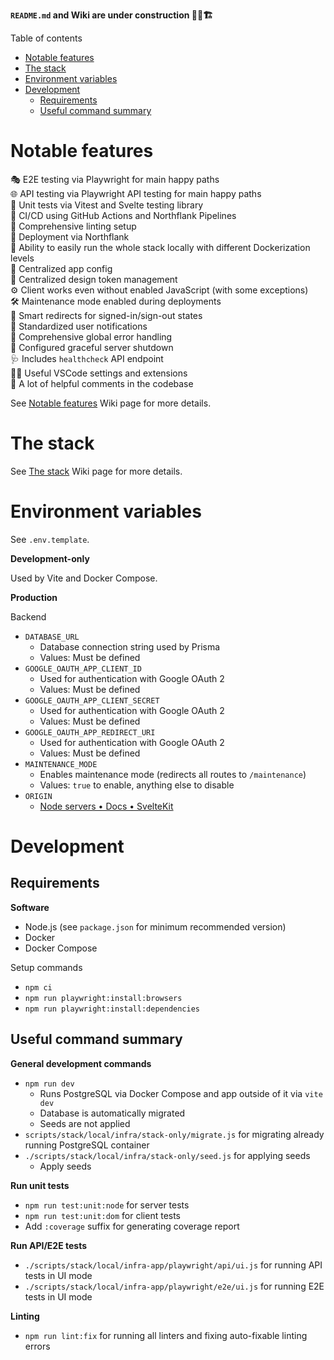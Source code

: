 **`README.md` and Wiki are under construction 👷🚧🏗️**

Table of contents

- [Notable features](#notable-features)
- [The stack](#the-stack)
- [Environment variables](#environment-variables)
- [Development](#development)
  - [Requirements](#requirements)
  - [Useful command summary](#useful-command-summary)

# Notable features

🎭 E2E testing via Playwright for main happy paths  
🌐 API testing via Playwright API testing for main happy paths  
🧪 Unit tests via Vitest and Svelte testing library  
🔄 CI/CD using GitHub Actions and Northflank Pipelines  
🧹 Comprehensive linting setup  
🚀 Deployment via Northflank  
🐳 Ability to easily run the whole stack locally with different Dockerization levels  
📝 Centralized app config  
🎨 Centralized design token management  
⚙️ Client works even without enabled JavaScript (with some exceptions)  
🛠️ Maintenance mode enabled during deployments  
🔀 Smart redirects for signed-in/sign-out states  
📢 Standardized user notifications  
🚫 Comprehensive global error handling  
🛑 Configured graceful server shutdown  
🩺 Includes `healthcheck` API endpoint  
👨‍💻 Useful VSCode settings and extensions  
💬 A lot of helpful comments in the codebase

See [Notable features](https://github.com/nodeexx/code-snippet-sharing/wiki/Notable-features) Wiki page for more details.

# The stack

See [The stack](https://github.com/nodeexx/code-snippet-sharing/wiki/The-stack) Wiki page for more details.

# Environment variables

See `.env.template`.

**Development-only**

Used by Vite and Docker Compose.

**Production**

Backend

-   `DATABASE_URL`
    -   Database connection string used by Prisma
    -   Values: Must be defined
-   `GOOGLE_OAUTH_APP_CLIENT_ID`
    -   Used for authentication with Google OAuth 2
    -   Values: Must be defined
-   `GOOGLE_OAUTH_APP_CLIENT_SECRET`
    -   Used for authentication with Google OAuth 2
    -   Values: Must be defined
-   `GOOGLE_OAUTH_APP_REDIRECT_URI`
    -   Used for authentication with Google OAuth 2
    -   Values: Must be defined
-   `MAINTENANCE_MODE`
    -   Enables maintenance mode (redirects all routes to `/maintenance`)
    -   Values: `true` to enable, anything else to disable
-   `ORIGIN`
    -   [Node servers • Docs • SvelteKit](https://kit.svelte.dev/docs/adapter-node#environment-variables)

# Development

## Requirements

**Software**

-   Node.js (see `package.json` for minimum recommended version)
-   Docker
-   Docker Compose

Setup commands

-   `npm ci`
-   `npm run playwright:install:browsers`
-   `npm run playwright:install:dependencies`

## Useful command summary

**General development commands**

-   `npm run dev`
    -   Runs PostgreSQL via Docker Compose and app outside of it via `vite dev`
    -   Database is automatically migrated
    -   Seeds are not applied
-   `scripts/stack/local/infra/stack-only/migrate.js` for migrating already running PostgreSQL container
-   `./scripts/stack/local/infra/stack-only/seed.js` for applying seeds
    -   Apply seeds

**Run unit tests**

-   `npm run test:unit:node` for server tests
-   `npm run test:unit:dom` for client tests
-   Add `:coverage` suffix for generating coverage report

**Run API/E2E tests**

-   `./scripts/stack/local/infra-app/playwright/api/ui.js` for running API tests in UI mode
-   `./scripts/stack/local/infra-app/playwright/e2e/ui.js` for running E2E tests in UI mode

**Linting**

-   `npm run lint:fix` for running all linters and fixing auto-fixable linting errors
